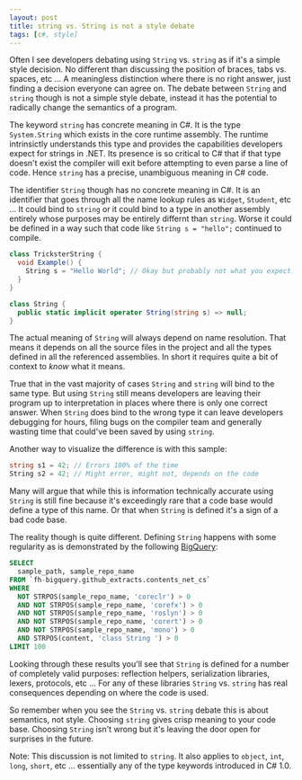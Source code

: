 ```yaml
---
layout: post
title: string vs. String is not a style debate
tags: [c#, style]
---
```

Often I see developers debating using `String` vs. `string` as if it's a simple style decision. No different than 
discussing the position of braces, tabs vs. spaces, etc ... A meaningless distinction where there is no right answer, 
just finding a decision everyone can agree on. The debate between `String` and `string` though is not a simple 
style debate, instead it has the potential to radically change the semantics of a program.

The keyword `string` has concrete meaning in C#. It is the type `System.String` which exists in the core runtime 
assembly. The runtime intrinsictly understands this type and provides the capabilities developers expect for strings
in .NET. Its presence is so critical to C# that if that type doesn't exist the compiler will exit before attempting to
even parse a line of code. Hence `string` has a precise, unambiguous meaning in C# code.

The identifier `String` though has no concrete meaning in C#. It is an identifier that goes through all the name 
lookup rules as `Widget`, `Student`, etc ... It could bind to `string` or it could bind to a type in another assembly
entirely whose purposes may be entirely differnt than `string`. Worse it could be defined in a way such that code 
like `String s = "hello";` continued to compile. 

``` csharp
class TricksterString { 
  void Example() {
    String s = "Hello World"; // Okay but probably not what you expect.
  }
}

class String {
  public static implicit operator String(string s) => null;
}
```

The actual meaning of `String` will always depend on name resolution. That means it depends on all the source files in the 
project and all the types defined in all the referenced assemblies. In short it requires quite a bit of context to 
*know* what it means. 

True that in the vast majority of cases `String` and `string` will bind to the same type. But using `String` still 
means developers are leaving their program up to interpretation in places where there is only one correct answer. When
`String` does bind to the wrong type it can leave developers debugging for hours, filing bugs on the compiler team
and generally wasting time that could've been saved by using `string`. 

Another way to visualize the difference is with this sample:

``` csharp
string s1 = 42; // Errors 100% of the time 
String s2 = 42; // Might error, might not, depends on the code
```

Many will argue that while this is information technically accurate using `String` is still fine because it's 
exceedingly rare that a code base would define a type of this name. Or that when `String` is defined it's a sign of a 
bad code base.

The reality though is quite different. Defining `String` happens with some regularity as is demonstrated by the 
following [BigQuery](https://console.cloud.google.com/bigquery?sq=184227942691:b210a08dadec4efdb07eb6ff982893ae): 

``` sql
SELECT  
  sample_path, sample_repo_name
FROM `fh-bigquery.github_extracts.contents_net_cs`
WHERE 
  NOT STRPOS(sample_repo_name, 'coreclr') > 0
  AND NOT STRPOS(sample_repo_name, 'corefx') > 0
  AND NOT STRPOS(sample_repo_name, 'roslyn') > 0
  AND NOT STRPOS(sample_repo_name, 'corert') > 0
  AND NOT STRPOS(sample_repo_name, 'mono') > 0
  AND STRPOS(content, 'class String ') > 0
LIMIT 100
```

Looking through these results you'll see that `String` is defined for a number of completely valid purposes: 
reflection helpers, serialization libraries, lexers, protocols, etc ... For any of these libraries `String` vs.
`string` has real consequences depending on where the code is used. 

So remember when you see the `String` vs. `string` debate this is about semantics, not style. Choosing `string` gives
crisp meaning to your code base. Choosing `String` isn't wrong but it's leaving the door open for surprises in the
future. 

Note: This discussion is not limited to `string`. It also applies to `object`, `int`, `long`, `short`, etc ... 
essentially any of the type keywords introduced in C# 1.0.
